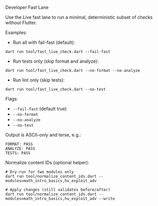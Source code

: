 Developer Fast Lane

Use the Live fast lane to run a minimal, deterministic subset of checks without Flutter.

Examples:

- Run all with fail-fast (default):

```
dart run tool/fast_live_check.dart --fail-fast
```

- Run tests only (skip format and analyze):

```
dart run tool/fast_live_check.dart --no-format --no-analyze
```

- Run lint only (skip tests):

```
dart run tool/fast_live_check.dart --no-test
```

Flags:

- `--fail-fast` (default true)
- `--no-format`
- `--no-analyze`
- `--no-test`

Output is ASCII-only and terse, e.g.:

```
FORMAT: PASS
ANALYZE: PASS
TESTS: PASS
```

Normalize content IDs (optional helper):

```
# Dry-run for two modules only
dart run tool/normalize_content_ids.dart --modules=math_intro_basics,hu_exploit_adv

# Apply changes (still validates before/after)
dart run tool/normalize_content_ids.dart --modules=math_intro_basics,hu_exploit_adv --write
```

